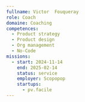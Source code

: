 ```yaml
---
fullname: Victor  Fouqueray
role: Coach
domaine: Coaching
competences:
  - Product strategy
  - Product design
  - Org management
  - No-Code
missions:
  - start: 2024-11-14
    end: 2025-02-14
    status: service
    employer: Scopopop
    startups:
      - pv.facile
---
```

